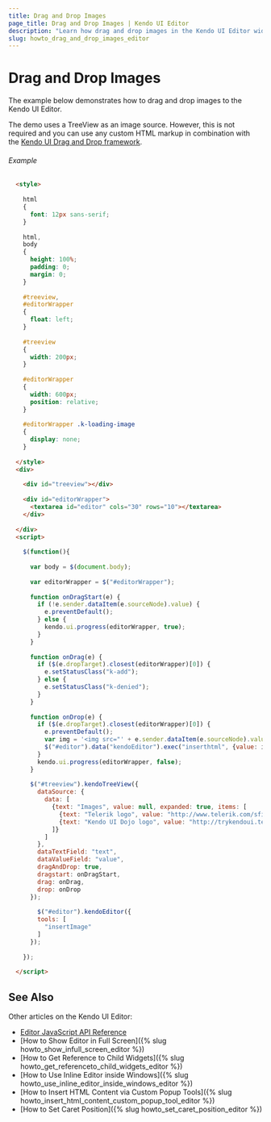 ```yaml
---
title: Drag and Drop Images
page_title: Drag and Drop Images | Kendo UI Editor
description: "Learn how drag and drop images in the Kendo UI Editor widget."
slug: howto_drag_and_drop_images_editor
---
```


# Drag and Drop Images

The example below demonstrates how to drag and drop images to the Kendo UI Editor. 

The demo uses a TreeView as an image source. However, this is not required and you can use any custom HTML markup in combination with the [Kendo UI Drag and Drop framework](http://demos.telerik.com/kendo-ui/web/dragdrop/index.html).

###### Example

```html
  <style>
     
    html
    {
      font: 12px sans-serif;
    }
     
    html,
    body
    {
      height: 100%;
      padding: 0;
      margin: 0;
    }
     
    #treeview,
    #editorWrapper
    {
      float: left;
    }
     
    #treeview
    {
      width: 200px;
    }
     
    #editorWrapper
    {
      width: 600px;
      position: relative;
    }
     
    #editorWrapper .k-loading-image
    {
      display: none;
    }
     
  </style>
  <div>
   
    <div id="treeview"></div>
   
    <div id="editorWrapper">
      <textarea id="editor" cols="30" rows="10"></textarea>
    </div>
   
  </div>
  <script>
     
    $(function(){
       
      var body = $(document.body);
       
      var editorWrapper = $("#editorWrapper");
       
      function onDragStart(e) {
        if (!e.sender.dataItem(e.sourceNode).value) {
          e.preventDefault();
        } else {
          kendo.ui.progress(editorWrapper, true);
        }
      }
       
      function onDrag(e) {
        if ($(e.dropTarget).closest(editorWrapper)[0]) {
          e.setStatusClass("k-add");
        } else {
          e.setStatusClass("k-denied");
        }
      }
       
      function onDrop(e) {
        if ($(e.dropTarget).closest(editorWrapper)[0]) {
          e.preventDefault();
          var img = '<img src="' + e.sender.dataItem(e.sourceNode).value + '" alt="image" />';
          $("#editor").data("kendoEditor").exec("inserthtml", {value: img});
        }
        kendo.ui.progress(editorWrapper, false);
      }
       
      $("#treeview").kendoTreeView({
        dataSource: {
          data: [
            {text: "Images", value: null, expanded: true, items: [
              {text: "Telerik logo", value: "http://www.telerik.com/sfimages/default-source/logos/telerik-logo-reversed.png", spriteCssClass: "k-icon k-i-plus"},
              {text: "Kendo UI Dojo logo", value: "http://trykendoui.telerik.com/images/logo.png", spriteCssClass: "k-icon k-i-plus"}
            ]}
          ]
        },
        dataTextField: "text",
        dataValueField: "value",
        dragAndDrop: true,
        dragstart: onDragStart,
        drag: onDrag,
        drop: onDrop
      });
       
        $("#editor").kendoEditor({
        tools: [
          "insertImage"
        ]
      });     
       
    });
     
  </script>
```

## See Also

Other articles on the Kendo UI Editor:

* [Editor JavaScript API Reference](/api/javascript/ui/editor)
* [How to Show Editor in Full Screen]({% slug howto_show_infull_screen_editor %})
* [How to Get Reference to Child Widgets]({% slug howto_get_referenceto_child_widgets_editor %})
* [How to Use Inline Editor inside Windows]({% slug howto_use_inline_editor_inside_windows_editor %})
* [How to Insert HTML Content via Custom Popup Tools]({% slug howto_insert_html_content_custom_popup_tool_editor %})
* [How to Set Caret Position]({% slug howto_set_caret_position_editor %})
